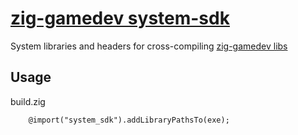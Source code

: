 # [zig-gamedev system-sdk](https://github.com/zig-gamedev/system-sdk)

System libraries and headers for cross-compiling [zig-gamedev libs](https://github.com/zig-gamedev#libraries)

## Usage
build.zig
```zig
    @import("system_sdk").addLibraryPathsTo(exe);
```
